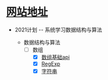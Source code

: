 # [网站地址](https://frontend-blog-drab.vercel.app/#/)

- 2021计划 -- 系统学习数据结构与算法
    
    - 数据结构与算法
        - [ ] 数组
            - [x] [数组基础api](/algorithm/arrary/数组基础api.md)
            - [x] [RegExp](/algorithm/RegExp/RegExp(正则表达式).md)
            - [x] [字符串](/algorithm/string/string常用的方法.md)
        <!-- - [ ] 链表
        - [ ] 二叉树
        - [ ] URLcache
        - [ ] 动态规划 -->
        
